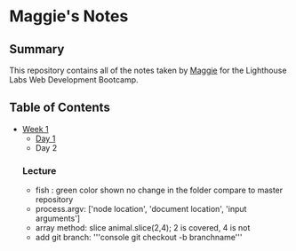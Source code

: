 # Maggie's Notes
## Summary
This repository contains all of the notes taken by [Maggie](https://github.com/maggiezhu) for the Lighthouse Labs Web Development Bootcamp.
## Table of Contents
* [Week 1](/Week_1)
  * [Day 1](/Week_1/Day_1)
  * Day 2
  ### Lecture
    - fish : green color shown no change in the folder compare to master repository
    - process.argv: ['node location', 'document location', 'input arguments']
    - array method: slice
        animal.slice(2,4); 2 is covered, 4 is not
    - add git branch: '''console git checkout -b branchname'''

